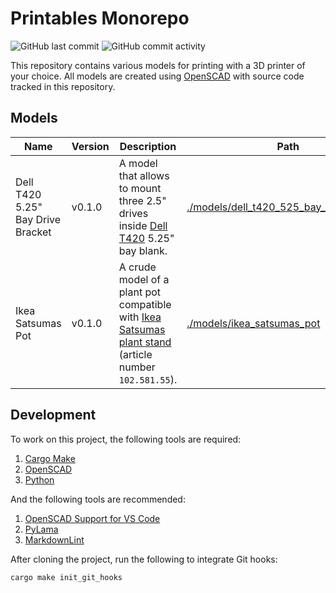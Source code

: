 Printables Monorepo
===================

![GitHub last commit](https://img.shields.io/github/last-commit/ddnomad/printables)
![GitHub commit activity](https://img.shields.io/github/commit-activity/w/ddnomad/printables)

This repository contains various models for printing with a 3D printer of your choice. All models are created using [OpenSCAD](https://openscad.org) with source code tracked in this repository.

Models
------

| Name | Version | Description | Path |
| ---- | ------- | ----------- | ---- |
| Dell T420 5.25" Bay Drive Bracket | v0.1.0 | A model that allows to mount three 2.5" drives inside [Dell T420](https://www.dell.com/support/home/en-ae/product-support/product/poweredge-t420) 5.25" bay blank. | [./models/dell_t420_525_bay_drive_bracket](./models/dell_t420_525_bay_drive_bracket) |
| Ikea Satsumas Pot | v0.1.0 | A crude model of a plant pot compatible with [Ikea Satsumas plant stand](https://www.ikea.com/gb/en/p/satsumas-plant-stand-with-5-plant-pots-bamboo-white-10258155/)  (article number `102.581.55`). | [./models/ikea_satsumas_pot](./models/ikea_satsumas_pot) |

Development
-----------

To work on this project, the following tools are required:

1. [Cargo Make](https://sagiegurari.github.io/cargo-make/)
2. [OpenSCAD](https://openscad.org)
3. [Python](https://www.python.org)

And the following tools are recommended:

1. [OpenSCAD Support for VS Code](https://github.com/Leathong/openscad-support-vscode)
2. [PyLama](https://github.com/klen/pylama)
3. [MarkdownLint](https://github.com/DavidAnson/markdownlint)

After cloning the project, run the following to integrate Git hooks:

```shell
cargo make init_git_hooks
```
